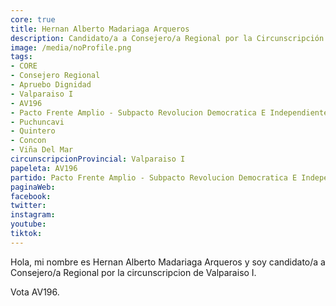 ```yaml
---
core: true
title: Hernan Alberto Madariaga Arqueros
description: Candidato/a a Consejero/a Regional por la Circunscripción de Valparaiso I
image: /media/noProfile.png
tags:
- CORE
- Consejero Regional
- Apruebo Dignidad
- Valparaiso I
- AV196
- Pacto Frente Amplio - Subpacto Revolucion Democratica E Independientes - Convergencia Social
- Puchuncavi
- Quintero
- Concon
- Viña Del Mar
circunscripcionProvincial: Valparaiso I
papeleta: AV196
partido: Pacto Frente Amplio - Subpacto Revolucion Democratica E Independientes - Convergencia Social
paginaWeb:
facebook:
twitter:
instagram:
youtube:
tiktok:
---
```

Hola, mi nombre es Hernan Alberto Madariaga Arqueros y soy candidato/a a Consejero/a Regional por la circunscripcion de Valparaiso I.

Vota AV196.